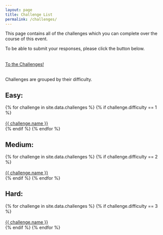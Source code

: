 ```yaml
---
layout: page
title: Challenge List
permalink: /challenges/
---
```


This page contains all of the challenges which you can complete over the course
of this event.

To be able to submit your responses, please click the button below.

<div style="margin-top: 16px">
    <br><a id="home-button" href="http://35.246.49.218:8000/" target="_blank">To the Challenges!</a><br>
</div>
<br>

Challenges are grouped by their difficulty.

## Easy:

<div class="item-container">
  {% for challenge in site.data.challenges %}
    {% if challenge.difficulty == 1 %}
      <div class="challenge-container">
        <br><a class="challenge-button" href="{{ challenge.link }}">{{ challenge.name }}</a><br>
      </div>
    {% endif %}
  {% endfor %}
</div>

## Medium:

<div class="item-container">
  {% for challenge in site.data.challenges %}
    {% if challenge.difficulty == 2 %}
      <div class="challenge-container">
        <br><a class="challenge-button" href="{{ challenge.link }}">{{ challenge.name }}</a><br>
      </div>
    {% endif %}
  {% endfor %}
</div>

## Hard:

<div class="item-container">
  {% for challenge in site.data.challenges %}
    {% if challenge.difficulty == 3 %}
      <div class="challenge-container">
        <br><a class="challenge-button" href="{{ challenge.link }}">{{ challenge.name }}</a><br>
      </div>
    {% endif %}
  {% endfor %}
</div>